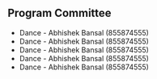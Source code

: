 ## Program  Committee

* Dance - Abhishek Bansal (855874555)
* Dance - Abhishek Bansal (855874555)
* Dance - Abhishek Bansal (855874555)
* Dance - Abhishek Bansal (855874555)
* Dance - Abhishek Bansal (855874555)
